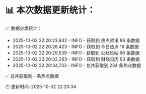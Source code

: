 📊 本次数据更新统计：
==========================

📈 数据分类统计：
- 2025-10-02 22:20:23,642 - INFO - 获取到 热点资讯 86 条数据
- 2025-10-02 22:20:26,423 - INFO - 获取到 今日热点 19 条数据
- 2025-10-02 22:20:29,539 - INFO - 获取到 公社热帖 66 条数据
- 2025-10-02 22:20:32,263 - INFO - 获取到 财经日历 63 条数据
- 2025-10-02 22:20:34,733 - INFO - 总共获取到 234 条热点数据

✅ 总共获取到 - 条热点数据

🕐 更新时间: 2025-10-02 22:20:34
